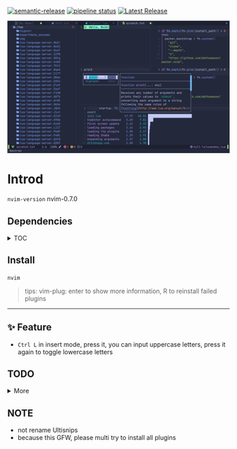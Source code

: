 [![semantic-release](https://img.shields.io/badge/%20%20%F0%9F%93%A6%F0%9F%9A%80-semantic--release-e10079.svg)](https://github.com/semantic-release/semantic-release)
[![pipeline status](https://gitlab.com/oeyoews/nvim/badges/nvim/pipeline.svg)](https://gitlab.com/oeyoews/nvim/-/commits/nvim)
[![Latest Release](https://gitlab.com/oeyoews/nvim/-/badges/release.svg)](https://gitlab.com/oeyoews/nvim/-/releases)

![](img/2022-06-17-01-20-01.png)

# Introd

`nvim-version` nvim-0.7.0

## Dependencies

<details>
<!--<details open="open">-->
<summary>TOC</summary>

* python-pynvim(neovim)
* python(ultisnips)
* npm(for lsp-installer)
* go(lsp server)
* shellcheck, codespell
* make(for install)
* ranger(file manager)
* need install noto-font-emoji or nerd font

</details>

## Install

`nvim`

> tips: vim-plug: enter to show more information, R to reinstall failed plugins

---

<!-- 🥙 -->
## ✨ Feature

* `Ctrl L` in insert mode, press it, you can input uppercase letters, press it
again to toggle lowercase letters

## TODO

<details>
<summary>More</summary>


* [ ] vim-plug or packer.nvim index probleb
* [ ] config setting conflict
* [ ] integrate husky and (prettier)
* highlight paraness
* [ ] learn lightspeed
* [ ] learn use visual-line multi curline
* [?] json add double how effect config
* [ ] add format stylua by ci/cd
* [x] insert mode to hide cursorline
* [ ] automatically install filetype server when first open
* [ ] bug: treesitter multi download
* config opt(load)
* learn packer, test packer automatically
* [ ] format lua(include vim), this treesitter
* [ ] learn lua: doom-nvim, nvchad to deeply look
* [ ] add highlight symbols under cursor functions(terminal gnome support)
* [x] use packer.nvim to replace vim-plug
* [ ] tidy vanilla.txt, maybe can write vanilla.markdown, last to txt
* [ ] config tab space show in different filetype
* [ ] move plugins/*.lua to lua folder, and to pure lua config
* [ ] add window number switch number(mousenum)
* [x] solve gitsign utf8
* [ ] how to add templates in nvim
* [x] config norg table
* [x] config format
* [x] some sitution will cause error line repeat(maybe emoji or refresh time error)
  * :snowflake:  this emoji will cause this bug in kitty(only)

* [ ] config new theme for material, like tilde,
* add shortkeys in vim to open browser html
* [?] fix the zh bug(maybe also is terminal)
* [x] add random banner and random color startup
  * <https://github.com/goolord/alpha-nvim/discussions/16#discussioncomment-2386902>
* first install automatically install
* [x] config dashboard
* [x] this emjoi shadow bug, maybe is kitty terminal(switch to wezterm compare)
* [x] some error tip from feline(active)
* [x] https://github.com/AstroNvim/AstroNvim, learn it option setting and lsp multi separate setting: fix lua global vim setting

</details>

## NOTE

* not rename Ultisnips
* because this GFW, please multi try to install all plugins
